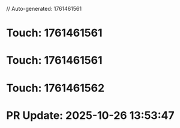 // Auto-generated: 1761461561

# Touch: 1761461561

# Touch: 1761461561

# Touch: 1761461562

# PR Update: 2025-10-26 13:53:47
